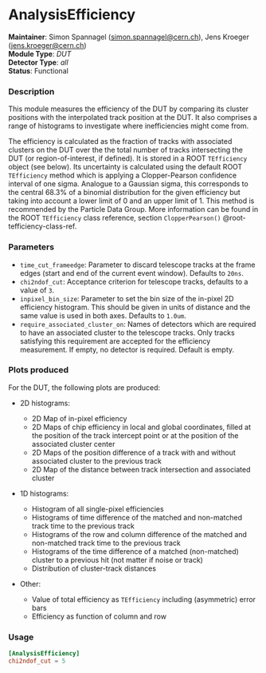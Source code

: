 # AnalysisEfficiency
**Maintainer**: Simon Spannagel (<simon.spannagel@cern.ch>), Jens Kroeger (<jens.kroeger@cern.ch>)  
**Module Type**: *DUT*  
**Detector Type**: *all*  
**Status**: Functional

### Description
This module measures the efficiency of the DUT by comparing its cluster positions with the interpolated track position at the DUT.
It also comprises a range of histograms to investigate where inefficiencies might come from.

The efficiency is calculated as the fraction of tracks with associated clusters on the DUT over the the total number of tracks intersecting the DUT (or region-of-interest, if defined).
It is stored in a ROOT `TEfficiency` object (see below).
Its uncertainty is calculated using the default ROOT `TEfficiency` method which is applying a Clopper-Pearson confidence interval of one sigma.
Analogue to a Gaussian sigma, this corresponds to the central 68.3% of a binomial distribution for the given efficiency but taking into account a lower limit of 0 and an upper limit of 1.
This method is recommended by the Particle Data Group.
More information can be found in the ROOT `TEfficiency` class reference, section `ClopperPearson()` @root-tefficiency-class-ref.

### Parameters
* `time_cut_frameedge`: Parameter to discard telescope tracks at the frame edges (start and end of the current event window). Defaults to `20ns`.
* `chi2ndof_cut`: Acceptance criterion for telescope tracks, defaults to a value of `3`.
* `inpixel_bin_size`: Parameter to set the bin size of the in-pixel 2D efficiency histogram. This should be given in units of distance and the same value is used in both axes. Defaults to `1.0um`.
* `require_associated_cluster_on`: Names of detectors which are required to have an associated cluster to the telescope tracks. Only tracks satisfying this requirement are accepted for the efficiency measurement. If empty, no detector is required. Default is empty.

### Plots produced

For the DUT, the following plots are produced:

* 2D histograms:
  * 2D Map of in-pixel efficiency
  * 2D Maps of chip efficiency in local and global coordinates, filled at the position of the track intercept point or at the position of the associated cluster center
  * 2D Maps of the position difference of a track with and without associated cluster to the previous track
  * 2D Map of the distance between track intersection and associated cluster

* 1D histograms:
  * Histogram of all single-pixel efficiencies
  * Histograms of time difference of the matched and non-matched track time to the previous track
  * Histograms of the row and column difference of the matched and non-matched track time to the previous track
  * Histograms of the time difference of a matched (non-matched) cluster to a previous hit (not matter if noise or track)
  * Distribution of cluster-track distances

* Other:
  * Value of total efficiency as `TEfficiency` including (asymmetric) error bars
  * Efficiency as function of column and row


### Usage
```toml
[AnalysisEfficiency]
chi2ndof_cut = 5
```
[@root-tefficiency-class-ref]: https://root.cern.ch/doc/master/classTEfficiency.html#ae80c3189bac22b7ad15f57a1476ef75b
